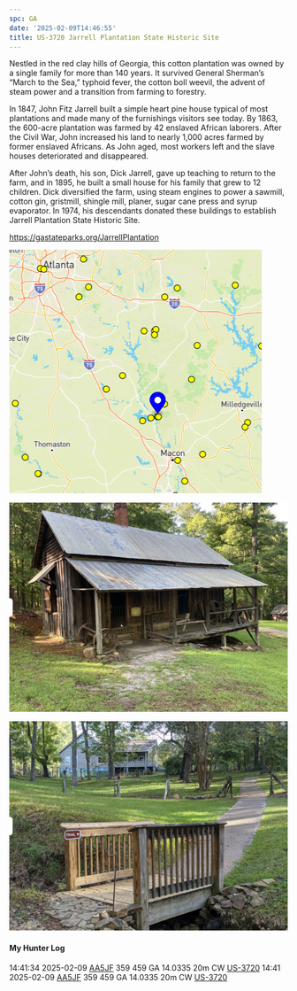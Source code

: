 ```yaml
---
spc: GA
date: '2025-02-09T14:46:55'
title: US-3720 Jarrell Plantation State Historic Site
---
```


Nestled in the red clay hills of Georgia, this cotton plantation was owned by a single family for more than 140 years. It survived General Sherman’s “March to the Sea,” typhoid fever, the cotton boll weevil, the advent of steam power and a transition from farming to forestry.

In 1847, John Fitz Jarrell built a simple heart pine house typical of most plantations and made many of the furnishings visitors see today. By 1863, the 600-acre plantation was farmed by 42 enslaved African laborers. After the Civil War, John increased his land to nearly 1,000 acres farmed by former enslaved Africans. As John aged, most workers left and the slave houses deteriorated and disappeared.

After John’s death, his son, Dick Jarrell, gave up teaching to return to the farm, and in 1895, he built a small house for his family that grew to 12 children. Dick diversified the farm, using steam engines to power a sawmill, cotton gin, gristmill, shingle mill, planer, sugar cane press and syrup evaporator. In 1974, his descendants donated these buildings to establish Jarrell Plantation State Historic Site.

https://gastateparks.org/JarrellPlantation

![pasted_image.png](/static/pasted_image_0072.png)

![pasted_image001.png](/static/pasted_image001_0064.png)

![pasted_image002.png](/static/pasted_image002_0010.png)


#### My Hunter Log
14:41:34    2025-02-09    [AA5JF](https://qrz.com/db/AA5JF)    359    459    GA    14.0335    20m    CW    [US-3720](https://pota.app/#/park/US-3720)
14:41    2025-02-09    [AA5JF](https://qrz.com/db/AA5JF)    359    459    GA    14.0335    20m    CW    [US-3720](https://pota.app/#/park/US-3720)